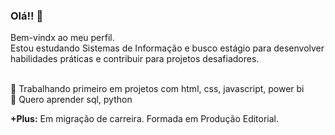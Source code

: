 ### Olá!! 🖖
Bem-vindx ao meu perfil.
<br>Estou estudando Sistemas de Informação e busco estágio para desenvolver habilidades práticas e contribuir para projetos desafiadores. 
<p>
<br>🔭 Trabalhando primeiro em projetos com html, css, javascript, power bi
<br>🌱 Quero aprender sql, python
</p>
<p>
<strong>+Plus:</strong>
Em migração de carreira. 
Formada em Produção Editorial.
</p>

